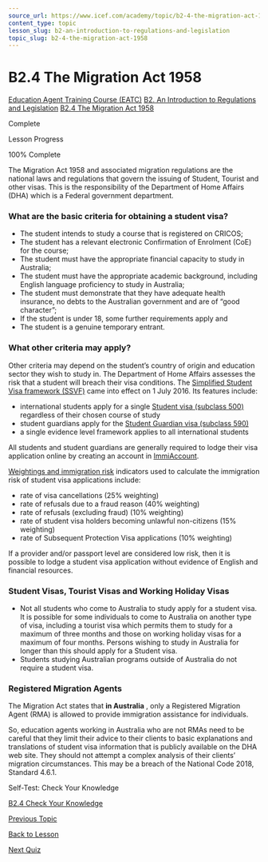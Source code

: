 ```yaml
---
source_url: https://www.icef.com/academy/topic/b2-4-the-migration-act-1958/
content_type: topic
lesson_slug: b2-an-introduction-to-regulations-and-legislation
topic_slug: b2-4-the-migration-act-1958
---
```


# B2.4 The Migration Act 1958

[Education Agent Training Course (EATC)](https://www.icef.com/academy/courses/education-agent-training-course-eatc/) [B2. An Introduction to Regulations and Legislation](https://www.icef.com/academy/lessons/b2-an-introduction-to-regulations-and-legislation/) [B2.4 The Migration Act 1958](https://www.icef.com/academy/topic/b2-4-the-migration-act-1958/)

Complete

Lesson Progress 

100% Complete 

The Migration Act 1958 and associated migration regulations are the national laws and regulations that govern the issuing of Student, Tourist and other visas. This is the responsibility of the Department of Home Affairs (DHA) which is a Federal government department.

### What are the basic criteria for obtaining a student visa?

  * The student intends to study a course that is registered on CRICOS;
  * The student has a relevant electronic Confirmation of Enrolment (CoE) for the course;
  * The student must have the appropriate financial capacity to study in Australia;
  * The student must have the appropriate academic background, including English language proficiency to study in Australia;
  * The student must demonstrate that they have adequate health insurance, no debts to the Australian government and are of “good character”;
  * If the student is under 18, some further requirements apply and
  * The student is a genuine temporary entrant.



### What other criteria may apply?

Other criteria may depend on the student’s country of origin and education sector they wish to study in. The Department of Home Affairs assesses the risk that a student will breach their visa conditions. The ​​ [Simplified Student Visa framework (SSVF)](https://immi.homeaffairs.gov.au/what-we-do/education-program/what-we-do/simplified-student-visa-framework) came into effect on 1 July 2016. Its features include:

  * international students apply for a single [Student visa (subclass 500)](https://immi.homeaffairs.gov.au/visas/getting-a-visa/visa-listing/student-500) regardless of their chosen course of study
  * student guardians apply for the [Student Guardian visa (subclass 590)](https://immi.homeaffairs.gov.au/visas/getting-a-visa/visa-listing/student-590)
  * a single evidence level framework applies to all international students



All students and student guardians are generally required to lodge their visa application online by creating an account in [ImmiAccount](https://online.immi.gov.au/lusc/login).

[Weightings and immigration risk](https://immi.homeaffairs.gov.au/what-we-do/education-program/what-we-do/evidence-levels) indicators used to calculate the immigration risk of student visa applications include: 

  * rate of visa cancellations (25% weighting)
  * rate of refusals due to a fraud reason (40% weighting)
  * rate of refusals (excluding fraud) (10% weighting)
  * rate of student visa holders becoming unlawful non-citizens (15% weighting)
  * rate of Subsequent Protection Visa applications (10% weighting)



If a provider and/or passport level are considered low risk, then it is possible to lodge a student visa application without evidence of English and financial resources.

### Student Visas, Tourist Visas and Working Holiday Visas

  * Not all students who come to Australia to study apply for a student visa. It is possible for some individuals to come to Australia on another type of visa, including a tourist visa which permits them to study for a maximum of three months and those on working holiday visas for a maximum of four months. Persons wishing to study in Australia for longer than this should apply for a Student visa.
  * Students studying Australian programs outside of Australia do not require a student visa.



### Registered Migration Agents

The Migration Act states that **in Australia** , only a Registered Migration Agent (RMA) is allowed to provide immigration assistance for individuals.

So, education agents working in Australia who are not RMAs need to be careful that they limit their advice to their clients to basic explanations and translations of student visa information that is publicly available on the DHA web site. They should not attempt a complex analysis of their clients’ migration circumstances. This may be a breach of the National Code 2018, Standard 4.6.1.

Self-Test: Check Your Knowledge

[ B2.4 Check Your Knowledge ](https://www.icef.com/academy/quizzes/b2-4-check-your-knowledge/)

[ Previous Topic ](https://www.icef.com/academy/topic/b2-3-cricos/)

[Back to Lesson](https://www.icef.com/academy/lessons/b2-an-introduction-to-regulations-and-legislation/)

[ Next Quiz ](https://www.icef.com/academy/quizzes/b2-4-check-your-knowledge/)
